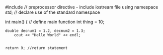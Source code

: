 #include <iostream> // preprocessor directive - include iostream file
using namespace std; // declare use of the standard namespace

int main() { // define main function
	int thing = 10;

	double decnum1 = 1.2, decnum2 = 1.3;
		cout << "Hello World" << endl;


	return 0; //return statement

	
